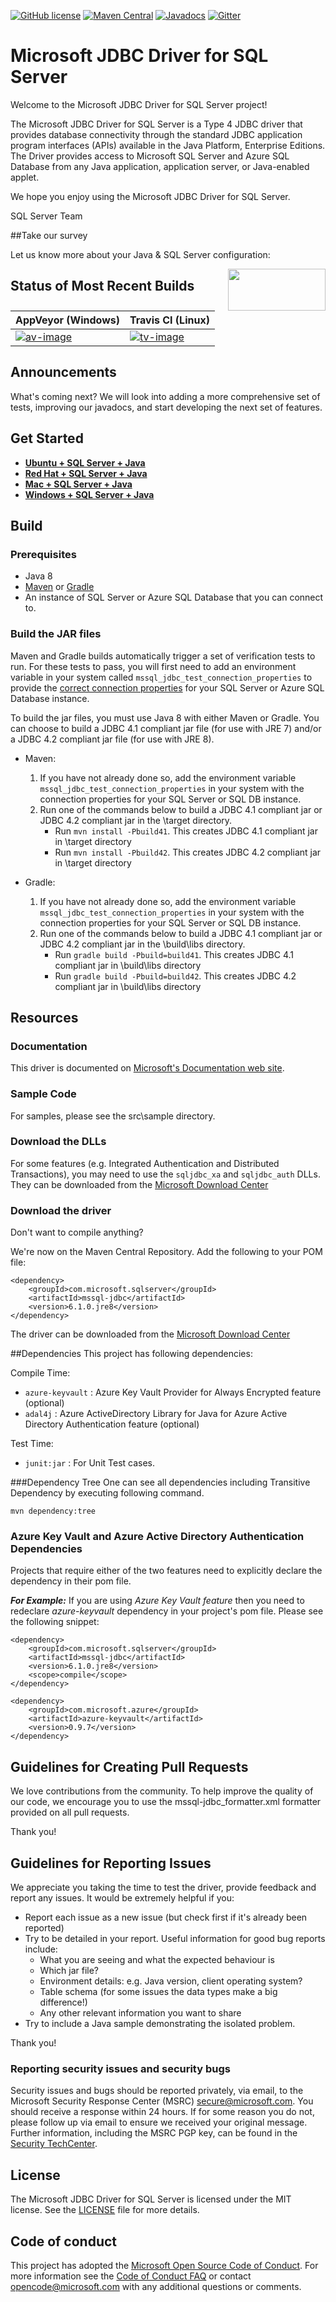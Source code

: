 [![GitHub license](https://img.shields.io/badge/license-MIT-blue.svg)](https://raw.githubusercontent.com/Microsoft/mssql-jdbc/master/LICENSE)
[![Maven Central](https://maven-badges.herokuapp.com/maven-central/com.microsoft.sqlserver/mssql-jdbc/badge.svg)](http://mvnrepository.com/artifact/com.microsoft.sqlserver/mssql-jdbc)
[![Javadocs](http://javadoc.io/badge/com.microsoft.sqlserver/mssql-jdbc.svg)](http://javadoc.io/doc/com.microsoft.sqlserver/mssql-jdbc)
[![Gitter](https://img.shields.io/gitter/room/badges/shields.svg)](https://gitter.im/Microsoft/mssql-developers)
</br>
# Microsoft JDBC Driver for SQL Server

Welcome to the Microsoft JDBC Driver for SQL Server project!

The Microsoft JDBC Driver for SQL Server is a Type 4 JDBC driver that provides database connectivity through the standard JDBC application program interfaces (APIs) available in the Java Platform, Enterprise Editions. The Driver provides access to Microsoft SQL Server and Azure SQL Database from any Java application, application server, or Java-enabled applet.

We hope you enjoy using the Microsoft JDBC Driver for SQL Server.

SQL Server Team

##Take our survey

Let us know more about your Java & SQL Server configuration:

<a href="https://www.surveymonkey.com/r/7PLF8JJ"><img style="float: right;"  height="67" width="156" src="https://meetsstorenew.blob.core.windows.net/contianerhd/survey.png?st=2017-02-17T22%3A03%3A00Z&se=2100-02-18T22%3A03%3A00Z&sp=rl&sv=2015-12-11&sr=b&sig=DJSFoihBptSvO%2BjvWzwpHecf8o5yfAbJoD2qW5oB8tc%3D"></a>

## Status of Most Recent Builds
| AppVeyor (Windows)       | Travis CI (Linux) |
|--------------------------|--------------------------|
| [![av-image][]][av-site] | [![tv-image][]][tv-site] |

[av-image]: https://ci.appveyor.com/api/projects/status/o6fjg16678ol64d3?svg=true "Windows"
[av-site]: https://ci.appveyor.com/project/Microsoft-JDBC/mssql-jdbc
[tv-image]: https://travis-ci.org/Microsoft/mssql-jdbc.svg? "Linux"
[tv-site]: https://travis-ci.org/Microsoft/mssql-jdbc

## Announcements
What's coming next?  We will look into adding a more comprehensive set of tests, improving our javadocs, and start developing the next set of features.

## Get Started 
* [**Ubuntu + SQL Server + Java**](https://www.microsoft.com/en-us/sql-server/developer-get-started/java-ubuntu) 
* [**Red Hat + SQL Server + Java**](https://www.microsoft.com/en-us/sql-server/developer-get-started/java-rhel)
* [**Mac + SQL Server + Java**](https://www.microsoft.com/en-us/sql-server/developer-get-started/java-mac)
* [**Windows + SQL Server + Java**](https://www.microsoft.com/en-us/sql-server/developer-get-started/java-windows)

## Build
### Prerequisites
* Java 8
* [Maven](http://maven.apache.org/download.cgi) or [Gradle](https://gradle.org/gradle-download/)
* An instance of SQL Server or Azure SQL Database that you can connect to. 

### Build the JAR files
Maven and Gradle builds automatically trigger a set of verification tests to run.  For these tests to pass, you will first need to add an environment variable in your system called `mssql_jdbc_test_connection_properties` to provide the [correct connection properties](https://msdn.microsoft.com/en-us/library/ms378428(v=sql.110).aspx) for your SQL Server or Azure SQL Database instance.

To build the jar files, you must use Java 8 with either Maven or Gradle.  You can choose to build a JDBC 4.1 compliant jar file (for use with JRE 7) and/or a JDBC 4.2 compliant jar file (for use with JRE 8).

* Maven:
	1. If you have not already done so, add the environment variable `mssql_jdbc_test_connection_properties` in your system with the connection properties for your SQL Server or SQL DB instance.
	2. Run one of the commands below to build a JDBC 4.1 compliant jar or JDBC 4.2 compliant jar in the \target directory. 
    	* Run `mvn install -Pbuild41`. This creates JDBC 4.1 compliant jar in \target directory
    	* Run `mvn install -Pbuild42`. This creates JDBC 4.2 compliant jar in \target directory

* Gradle:
	1. If you have not already done so, add the environment variable `mssql_jdbc_test_connection_properties` in your system with the connection properties for your SQL Server or SQL DB instance.
	2. Run one of the commands below to build a JDBC 4.1 compliant jar or JDBC 4.2 compliant jar in the \build\libs directory. 
    	* Run `gradle build -Pbuild=build41`. This creates JDBC 4.1 compliant jar in \build\libs directory
    	* Run `gradle build -Pbuild=build42`. This creates JDBC 4.2 compliant jar in \build\libs directory

## Resources

### Documentation
This driver is documented on [Microsoft's Documentation web site](https://msdn.microsoft.com/en-us/library/mt720657).

### Sample Code
For samples, please see the src\sample directory.

### Download the DLLs
For some features (e.g. Integrated Authentication and Distributed Transactions), you may need to use the `sqljdbc_xa` and `sqljdbc_auth` DLLs. They can be downloaded from the [Microsoft Download Center](https://www.microsoft.com/en-us/download/details.aspx?displaylang=en&id=11774)

### Download the driver
Don't want to compile anything?

We're now on the Maven Central Repository. Add the following to your POM file:

```
<dependency>
	<groupId>com.microsoft.sqlserver</groupId>
	<artifactId>mssql-jdbc</artifactId>
	<version>6.1.0.jre8</version>
</dependency>
```

The driver can be downloaded from the [Microsoft Download Center](https://www.microsoft.com/en-us/download/details.aspx?displaylang=en&id=11774)

##Dependencies
This project has following dependencies: 

Compile Time:
 - `azure-keyvault` : Azure Key Vault Provider for Always Encrypted feature (optional)
 - `adal4j` : Azure ActiveDirectory Library for Java for Azure Active Directory Authentication feature (optional)

Test Time:
 - `junit:jar`   : For Unit Test cases.

###Dependency Tree
One can see all dependencies including Transitive Dependency by executing following command.
``` 
mvn dependency:tree
```

### Azure Key Vault and Azure Active Directory Authentication Dependencies
Projects that require either of the two features need to explicitly declare the dependency in their pom file.

***For Example:*** If you are using *Azure Key Vault feature* then you need to redeclare *azure-keyvault* dependency in your project's pom file. Please see the following snippet: 
```
<dependency>
	<groupId>com.microsoft.sqlserver</groupId>
	<artifactId>mssql-jdbc</artifactId>
	<version>6.1.0.jre8</version>
	<scope>compile</scope>
</dependency>

<dependency>
	<groupId>com.microsoft.azure</groupId>
	<artifactId>azure-keyvault</artifactId>
	<version>0.9.7</version>
</dependency>
```

## Guidelines for Creating Pull Requests
We love contributions from the community.  To help improve the quality of our code, we encourage you to use the mssql-jdbc_formatter.xml formatter provided on all pull requests.

Thank you!

## Guidelines for Reporting Issues
We appreciate you taking the time to test the driver, provide feedback and report any issues.  It would be extremely helpful if you:

- Report each issue as a new issue (but check first if it's already been reported)
- Try to be detailed in your report. Useful information for good bug reports include:
  * What you are seeing and what the expected behaviour is
  *  Which jar file?
  * Environment details: e.g. Java version, client operating system?
  * Table schema (for some issues the data types make a big difference!)
  * Any other relevant information you want to share
- Try to include a Java sample demonstrating the isolated problem.

Thank you!

### Reporting security issues and security bugs
Security issues and bugs should be reported privately, via email, to the Microsoft Security Response Center (MSRC) [secure@microsoft.com](mailto:secure@microsoft.com). You should receive a response within 24 hours. If for some reason you do not, please follow up via email to ensure we received your original message. Further information, including the MSRC PGP key, can be found in the [Security TechCenter](https://technet.microsoft.com/en-us/security/ff852094.aspx).


## License
The Microsoft JDBC Driver for SQL Server is licensed under the MIT license. See the [LICENSE](https://github.com/Microsoft/mssql-jdbc/blob/master/LICENSE) file for more details.



## Code of conduct
This project has adopted the [Microsoft Open Source Code of Conduct](https://opensource.microsoft.com/codeofconduct/). For more information see the [Code of Conduct FAQ](https://opensource.microsoft.com/codeofconduct/faq/) or contact [opencode@microsoft.com](mailto:opencode@microsoft.com) with any additional questions or comments.

